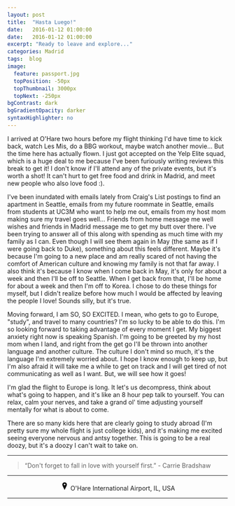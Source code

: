 ```yaml
---
layout: post
title:  "Hasta Luego!"
date:   2016-01-12 01:00:00
date:   2016-01-12 01:00:00
excerpt: "Ready to leave and explore..."
categories: Madrid
tags:  blog
image:
  feature: passport.jpg
  topPosition: -50px
  topThumbnail: 3000px
  topNext: -250px
bgContrast: dark
bgGradientOpacity: darker
syntaxHighlighter: no
---
```


I arrived at O'Hare two hours before my flight thinking I'd have time to kick back, watch Les Mis, do a BBG workout, maybe watch another movie... But the time here has actually flown. I just got accepted on the Yelp Elite squad, which is a huge deal to me because I've been furiously writing reviews this break to get it! I don't know if I'll attend any of the private events, but it's worth a shot! It can't hurt to get free food and drink in Madrid, and meet new people who also love food :).

I've been inundated with emails lately from Craig's List postings to find an apartment in Seattle, emails from my future roommate in Seattle, emails from students at UC3M who want to help me out, emails from my host mom making sure my travel goes well... Friends from home message me well wishes and friends in Madrid message me to get my butt over there. I've been trying to answer all of this along with spending as much time with my family as I can. Even though I will see them again in May (the same as if I were going back to Duke), something about this feels different. Maybe it's because I'm going to a new place and am really scared of not having the comfort of American culture and knowing my family is not that far away. I also think it's because I know when I come back in May, it's only for about a week and then I'll be off to Seattle. When I get back from that, I'll be home for about a week and then I'm off to Korea. I chose to do these things for myself, but I didn't realize before how much I would be affected by leaving the people I love! Sounds silly, but it's true.

Moving forward, I am SO, SO EXCITED. I mean, who gets to go to Europe, "study", and travel to many countries? I'm so lucky to be able to do this. I'm so looking forward to taking advantage of every moment I get. My biggest anxiety right now is speaking Spanish. I'm going to be greeted by my host mom when I land, and right from the get go I'll be thrown into another language and another culture. The culture I don't mind so much, it's the language I'm extremely worried about. I hope I know enough to keep up, but I'm also afraid it will take me a while to get on track and I will get tired of not communicating as well as I want. But, we will see how it goes!

I'm glad the flight to Europe is long. It let's us decompress, think about what's going to happen, and it's like an 8 hour pep talk to yourself. You can relax, calm your nerves, and take a grand ol' time adjusting yourself mentally for what is about to come.

There are so many kids here that are clearly going to study abroad (I'm pretty sure my whole flight is just college kids), and it's making me excited seeing everyone nervous and antsy together. This is going to be a real doozy, but it's a doozy I can't wait to take on.

<hr>

<blockquote class="largeQuote">“Don't forget to fall in love with yourself first.” - Carrie Bradshaw</blockquote>

<hr>

<center><img src="/assets/images/location.png" height=20px width=20px/> O'Hare International Airport, IL, USA</center>

<hr>
